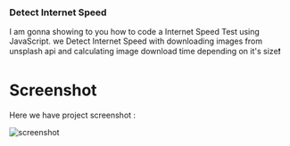 ### Detect Internet Speed
I am gonna showing to you how to code a Internet Speed Test using JavaScript. we Detect Internet Speed with downloading images from unsplash api and calculating image download time depending on it's size❗️

# Screenshot
Here we have project screenshot :

![screenshot](screenshot.png)
